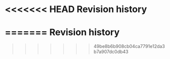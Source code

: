 <<<<<<< HEAD
Revision history
=======================================
=======
Revision history
=======================================
>>>>>>> 49be8b6b908cb04ca7791e12da3b7a907dc0db43
